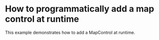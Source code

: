 # How to programmatically add a map control at runtime


<p>This example demonstrates how to add a MapControl at runtime.</p><br />


<br/>


